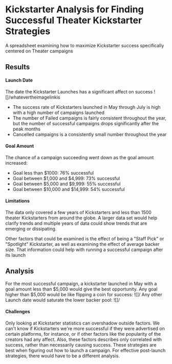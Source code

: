 # Kickstarter Analysis for Finding Successful Theater Kickstarter Strategies
A spreadsheet examining how to maximize Kickstarter success specifically centered on Theater campaigns

## Results

#### Launch Date
The date the Kickstarter Launches has a significant affect on success 
![]/whatevertheimagelinkis

- The success rate of Kickstarters launched in May through July is high with a high number of campaigns launched
- The number of Failed campaigns is fairly consistent throughout the year, but the number of successful campaigns drops significantly after the peak months
- Cancelled campaigns is a consistently small number throughout the year

#### Goal Amount
The chance of a campaign succeeding went down as the goal amount increased:

- Goal less than $1000: 76% successful
- Goal between $1,000 and $4,999: 73% successful
- Goal between $5,000 and $9,999: 55% successful
- Goal between $10,000 and $14,999: 54% successful

#### Limitations
The data only covered a few years of Kickstarters and less than 1500 theater Kickstarters from around the globe. A larger data set would help clarify trends and multiple years of data could show trends that are emerging or dissipating.

Other factors that could be examined is the effect of being a "Staff Pick" or "Spotlight" Kickstarter, as well as examining the effect of average backer size. That information could help with running a successful campaign after its launch

## Analysis
For the most successful campaign, a kickstarter launched in May with a goal amount less than $5,000 would give the best opportunity.
Any goal higher than $5,000 would be like flipping a coin for success:
![]/
Any other Launch date would saturate the lower backer pool:
![]/

#### Challenges
Only looking at Kickstarter statistics can overshadow outside factors. We can't know if Kickstarters we're more successful if they were advertised on certain platforms, for instance, or if other factors like the popularity of the creators had any affect. Also, these factors describes only correlated with success, rather than necessarily causing success.
These strategies are best when figuring out how to launch a campaign. For effective post-launch strategies, there would have to be a different analysis.
